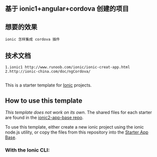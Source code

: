 ## 基于 ionic1+angular+cordova 创建的项目
## 想要的效果 
	ionic 怎样集成 cordova 插件

## 技术文档	
	1.ionic1 http://www.runoob.com/ionic/ionic-creat-app.html
	2.http://ionic-china.com/doc/ngCordova/

##
This is a starter template for [Ionic](http://ionicframework.com/docs/) projects.

## How to use this template

*This template does not work on its own*. The shared files for each starter are found in the [ionic2-app-base repo](https://github.com/ionic-team/ionic2-app-base).

To use this template, either create a new ionic project using the ionic node.js utility, or copy the files from this repository into the [Starter App Base](https://github.com/ionic-team/ionic2-app-base).

### With the Ionic CLI: